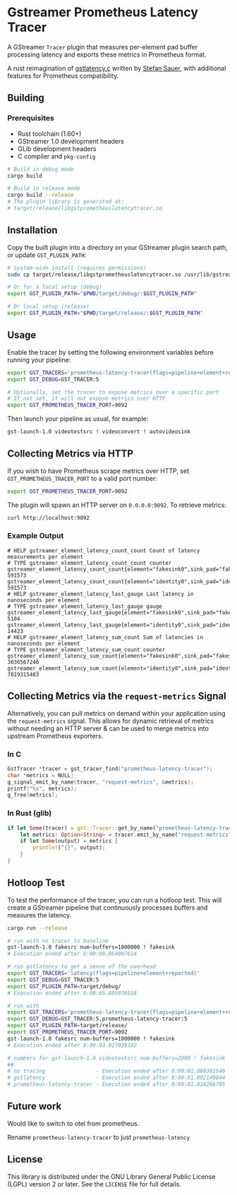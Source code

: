 # Gstreamer Prometheus Latency Tracer

A GStreamer `Tracer` plugin that measures per-element pad buffer processing latency and exports these metrics in Prometheus format.

A rust reimagination of [gstlatency.c](https://gitlab.freedesktop.org/gstreamer/gstreamer/-/blob/main/subprojects/gstreamer/plugins/tracers/gstlatency.c) written by [Stefan Sauer](ensonic@users.sf.net), with additional features for Prometheus compatibility.

## Building

### Prerequisites

- Rust toolchain (1.60+)
- GStreamer 1.0 development headers
- GLib development headers
- C compiler and `pkg-config`

```bash
# Build in debug mode
cargo build

# Build in release mode
cargo build --release
# The plugin library is generated at:
# target/release/libgstprometheuslatencytracer.so
```

## Installation

Copy the built plugin into a directory on your GStreamer plugin search path, or update `GST_PLUGIN_PATH`:

```bash
# System-wide install (requires permissions)
sudo cp target/release/libgstprometheuslatencytracer.so /usr/lib/gstreamer-1.0/

# Or for a local setup (debug)
export GST_PLUGIN_PATH="$PWD/target/debug/:$GST_PLUGIN_PATH"

# Or local setup (release)
export GST_PLUGIN_PATH="$PWD/target/release/:$GST_PLUGIN_PATH"
```

## Usage

Enable the tracer by setting the following environment variables before running your pipeline:

```bash
export GST_TRACERS='prometheus-latency-tracer(flags=pipeline+element+reported)'
export GST_DEBUG=GST_TRACER:5

# Optionally, set the tracer to expose metrics over a specific port
# If not set, it will not expose metrics over HTTP
export GST_PROMETHEUS_TRACER_PORT=9092
```

Then launch your pipeline as usual, for example:

```bash
gst-launch-1.0 videotestsrc ! videoconvert ! autovideosink
```

## Collecting Metrics via HTTP

If you wish to have Prometheus scrape metrics over HTTP, set `GST_PROMETHEUS_TRACER_PORT` to a valid port number:

```bash
export GST_PROMETHEUS_TRACER_PORT=9092
```

The plugin will spawn an HTTP server on `0.0.0.0:9092`. To retrieve metrics:

```bash
curl http://localhost:9092
```

### Example Output

```plaintext
# HELP gstreamer_element_latency_count_count Count of latency measurements per element
# TYPE gstreamer_element_latency_count_count counter
gstreamer_element_latency_count_count{element="fakesink0",sink_pad="fakesink0.sink",src_pad="identity0.src"} 591573
gstreamer_element_latency_count_count{element="identity0",sink_pad="identity0.sink",src_pad="fakesrc0.src"} 591573
# HELP gstreamer_element_latency_last_gauge Last latency in nanoseconds per element
# TYPE gstreamer_element_latency_last_gauge gauge
gstreamer_element_latency_last_gauge{element="fakesink0",sink_pad="fakesink0.sink",src_pad="identity0.src"} 5104
gstreamer_element_latency_last_gauge{element="identity0",sink_pad="identity0.sink",src_pad="fakesrc0.src"} 14423
# HELP gstreamer_element_latency_sum_count Sum of latencies in nanoseconds per element
# TYPE gstreamer_element_latency_sum_count counter
gstreamer_element_latency_sum_count{element="fakesink0",sink_pad="fakesink0.sink",src_pad="identity0.src"} 3036567246
gstreamer_element_latency_sum_count{element="identity0",sink_pad="identity0.sink",src_pad="fakesrc0.src"} 7819315483
```

## Collecting Metrics via the `request-metrics` Signal

Alternatively, you can pull metrics on demand within your application using the `request-metrics` signal. This allows
for dynamic retrieval of metrics without needing an HTTP server & can be used to merge metrics into upstream
Prometheus exporters.

### In C

```c
GstTracer *tracer = gst_tracer_find("prometheus-latency-tracer");
char *metrics = NULL;
g_signal_emit_by_name(tracer, "request-metrics", &metrics);
printf("%s", metrics);
g_free(metrics);
```

### In Rust (glib)

```rust
if let Some(tracer) = gst::Tracer::get_by_name("prometheus-latency-tracer") {
    let metrics: Option<String> = tracer.emit_by_name("request-metrics", &[]);
    if let Some(output) = metrics {
        println!("{}", output);
    }
}
```

## Hotloop Test

To test the performance of the tracer, you can run a hotloop test. This will create a GStreamer pipeline that continuously processes buffers and measures the latency.

```bash
cargo run --release

# run with no tracer to baseline
gst-launch-1.0 fakesrc num-buffers=1000000 ! fakesink
# Execution ended after 0:00:00.864097614

# run gstlatency to get a sense of the overhead
export GST_TRACERS='latency(flags=pipeline+element+reported)'
export GST_DEBUG=GST_TRACER:5
export GST_PLUGIN_PATH=target/debug/
# Execution ended after 0:00:05.805076558

# run with
export GST_TRACERS='prometheus-latency-tracer(flags=pipeline+element+reported)'
export GST_DEBUG=GST_TRACER:5,prometheus-latency-tracer:5
export GST_PLUGIN_PATH=target/release/
export GST_PROMETHEUS_TRACER_PORT=9092
gst-launch-1.0 fakesrc num-buffers=1000000 ! fakesink
# Execution ended after 0:00:03.027939182

# numbers for gst-launch-1.0 videotestsrc num-buffers=2000 ! fakesink
##
# no tracing                - Execution ended after 0:00:01.060361540
# gstlatency                - Execution ended after 0:00:01.092149844
# prometheus-latency-tracer - Execution ended after 0:00:01.018266705
```

## Future work

Would like to switch to otel from prometheus.

Rename `prometheus-latency-tracer` to just `prometheus-latency`

## License

This library is distributed under the GNU Library General Public License (LGPL) version 2 or later. See the `LICENSE` file for full details.
